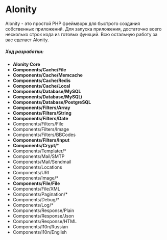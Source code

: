 # Alonity
Alonity - это простой PHP фреймворк для быстрого создания собственных приложений.
Для запуска приложения, достаточно всего несколько строк кода из готовых функций. Всю остальную работу за вас сделает Alonity.

##### Ход разработки:
* **Alonity Core**
* **Components/Cache/File**
* **Components/Cache/Memcache**
* **Components/Cache/Redis**
* **Components/Cache/Local**
* **Components/Database/MySQL**
* **Components/Database/MySQLi**
* **Components/Database/PostgreSQL**
* **Components/Filters/Array**
* **Components/Filters/String**
* **Components/Filters/Date**
* Components/Filters/File
* Components/Filters/Image
* Components/Filters/BBCodes
* **Components/Filters/Input**
* **Components/Crypt/***
* Components/Templater/*
* Components/Mail/SMTP
* Components/Mail/Sendmail
* Components/Locations
* Components/URI
* Components/Image/*
* **Components/File/File**
* Components/File/XML
* Components/Pagination/*
* Components/Debug/*
* Components/Log/*
* Components/Response/Plain
* Components/Response/Json
* Components/Response/HTML
* Components/l10n/Russian
* Components/l10n/English
